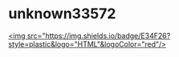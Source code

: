 # unknown33572
<a href="/" target="_blank"><img src="https://img.shields.io/badge/E34F26?style=plastic&logo="HTML"&logoColor="red"/></a>
